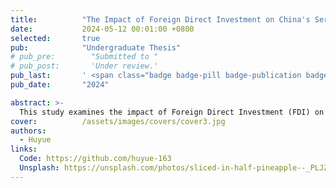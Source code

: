 ```yaml
---
title:          "The Impact of Foreign Direct Investment on China's Service Trade Exports"
date:           2024-05-12 00:01:00 +0800
selected:       true
pub:            "Undergraduate Thesis"
# pub_pre:        "Submitted to "
# pub_post:       'Under review.'
pub_last:       ' <span class="badge badge-pill badge-publication badge-success">Spotlight</span>'
pub_date:       "2024"

abstract: >-
  This study examines the impact of Foreign Direct Investment (FDI) on China’s service trade exports. It analyzes how FDI influences service sector growth, trade competitiveness, and economic development, using empirical data to assess the relationship between foreign investment and China’s expanding service trade.$a=b+c$.
cover:          /assets/images/covers/cover3.jpg
authors:
  - Huyue
links:
  Code: https://github.com/huyue-163
  Unsplash: https://unsplash.com/photos/sliced-in-half-pineapple--_PLJZmHZzk
---
```

